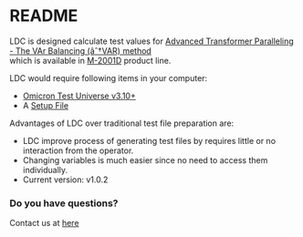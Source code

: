 # README #

LDC is designed calculate test values for [Advanced Transformer Paralleling - The VAr Balancing (âˆ†VAR) method](http://www.beckwithelectric.com/docs/tech-papers/advxpara.pdf "Beckwith Electric - Advanced Transformer Paralleling")  
which is available in [M-2001D](http://www.beckwithelectric.com/products/m-2001d.html "Beckwith Electric - M-2001D Digital Tapchanger Control for Transformers and Regulators") product line. 

LDC would require following items in your computer:

*  [Omicron Test Universe v3.10+](https://my.omicronenergy.com "Omicron")  
*  A [Setup File](http://www.beckwithelectric.com/ "Contact us!")



Advantages of LDC over traditional test file preparation are:

* LDC improve process of generating test files by requires little or no interaction from the operator.
* Changing variables is much easier since no need to access them individually.
* Current version: v1.0.2

### Do you have questions? ###

Contact us at [here](http://www.beckwithelectric.com/ "Contact us!")